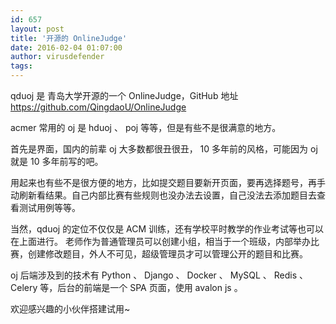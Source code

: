 ```yaml
---
id: 657
layout: post
title: '开源的 OnlineJudge'
date: 2016-02-04 01:07:00
author: virusdefender
tags: 
---
```


qduoj 是 青岛大学开源的一个 OnlineJudge，GitHub 地址 https://github.com/QingdaoU/OnlineJudge

acmer 常用的 oj 是 hduoj 、 poj 等等，但是有些不是很满意的地方。

首先是界面，国内的前辈 oj 大多数都很丑很丑， 10 多年前的风格，可能因为 oj 就是 10 多年前写的吧。

用起来也有些不是很方便的地方，比如提交题目要新开页面，要再选择题号，再手动刷新看结果。自己内部比赛有些规则也没办法去设置，自己没法去添加题目去查看测试用例等等。

当然，qduoj 的定位不仅仅是 ACM 训练，还有学校平时教学的作业考试等也可以在上面进行。 老师作为普通管理员可以创建小组，相当于一个班级，内部举办比赛，创建修改题目，外人不可见，超级管理员才可以管理公开的题目和比赛。

oj 后端涉及到的技术有 Python 、 Django 、 Docker 、 MySQL 、 Redis 、 Celery 等，后台的前端是一个 SPA 页面，使用 avalon js 。

欢迎感兴趣的小伙伴搭建试用~